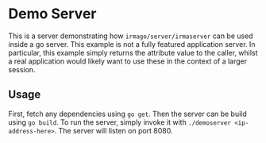 # Demo Server

This is a server demonstrating how `irmago/server/irmaserver` can be used inside a go server. This example is not a fully featured application server. In particular, this example simply returns the attribute value to the caller, whilst a real application would likely want to use these in the context of a larger session.

## Usage

First, fetch any dependencies using `go get`. Then the server can be build using `go build`. To run the server, simply invoke it with `./demoserver <ip-address-here>`. The server will listen on port 8080.
